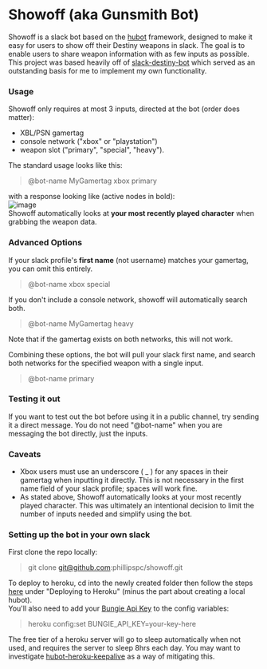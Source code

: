 # Showoff (aka Gunsmith Bot)

Showoff is a slack bot based on the [hubot](https://hubot.github.com/) framework, designed to make it easy for users to show off their Destiny weapons in slack. The goal is to enable users to share weapon information with as few inputs as possible.  
This project was based heavily off of [slack-destiny-bot](https://github.com/cprater/slack-destiny-bot) which served as an outstanding basis for me to implement my own functionality.

### Usage

Showoff only requires at most 3 inputs, directed at the bot (order does matter):  
* XBL/PSN gamertag
* console network ("xbox" or "playstation")
* weapon slot ("primary", "special", "heavy").  

The standard usage looks like this:  
>@bot-name MyGamertag xbox primary  

with a response looking like (active nodes in bold):  
![image](https://cloud.githubusercontent.com/assets/11082871/14224924/604e45aa-f87c-11e5-9dbd-0c81fe46938c.png)  
Showoff automatically looks at **your most recently played character** when grabbing the weapon data.

### Advanced Options
If your slack profile's **first name** (not username) matches your gamertag, you can omit this entirely.  
>@bot-name xbox special  

If you don't include a console network, showoff will automatically search both.
>@bot-name MyGamertag heavy

Note that if the gamertag exists on both networks, this will not work.  

Combining these options, the bot will pull your slack first name, and search both networks for the specified weapon with a single input.
>@bot-name primary

### Testing it out
If you want to test out the bot before using it in a public channel, try sending it a direct message. You do not need "@bot-name" when you are messaging the bot directly, just the inputs.

### Caveats
* Xbox users must use an underscore ( _ ) for any spaces in their gamertag when inputting it directly. This is not necessary in the first name field of your slack profile; spaces will work fine.
* As stated above, Showoff automatically looks at your most recently played character. This was ultimately an intentional decision to limit the number of inputs needed and simplify using the bot.

### Setting up the bot in your own slack
First clone the repo locally:
> git clone git@github.com:phillipspc/showoff.git

To deploy to heroku, cd into the newly created folder then follow the steps [here](https://github.com/slackhq/hubot-slack) under "Deploying to Heroku" (minus the part about creating a local hubot).  
You'll also need to add your [Bungie Api Key](https://www.bungie.net/en-US/User/API) to the config variables:
> heroku config:set BUNGIE_API_KEY=your-key-here

The free tier of a heroku server will go to sleep automatically when not used, and requires the server to sleep 8hrs each day. You may want to investigate [hubot-heroku-keepalive](https://github.com/hubot-scripts/hubot-heroku-keepalive) as a way of mitigating this.
